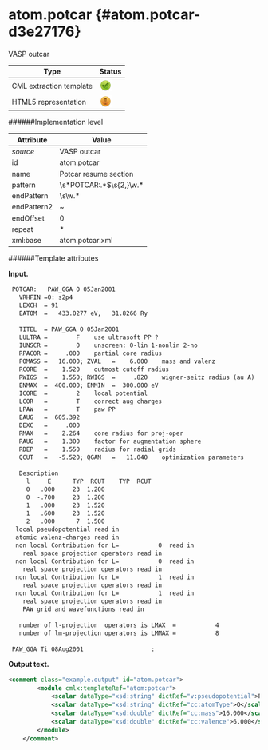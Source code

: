 # atom.potcar {#atom.potcar-d3e27176}

VASP outcar


| Type                                                                                                                                                | Status                                                                                                                                              |
|----|----|
| CML extraction template                                                                                                                             | ![](/imgs/Total.png)                                                                                                                                |
| HTML5 representation                                                                                                                                | ![](/imgs/Partial.png)                                                                                                                              |

######Implementation level

| Attribute                                                                                                                                           | Value                                                                                                                                               |
|----|----|
| *source*                                                                                                                                            | VASP outcar                                                                                                                                         |
| id                                                                                                                                                  | atom.potcar                                                                                                                                         |
| name                                                                                                                                                | Potcar resume section                                                                                                                               |
| pattern                                                                                                                                             | \\s\*POTCAR:.\*\$\\s{2,}\\w.\*                                                                                                                      |
| endPattern                                                                                                                                          | \\s\\w.\*                                                                                                                                           |
| endPattern2                                                                                                                                         | \~                                                                                                                                                  |
| endOffset                                                                                                                                           | 0                                                                                                                                                   |
| repeat                                                                                                                                              | \*                                                                                                                                                  |
| xml:base                                                                                                                                            | atom.potcar.xml                                                                                                                                     |

######Template attributes

**Input.**

     POTCAR:   PAW_GGA O 05Jan2001                    
       VRHFIN =O: s2p4                                                              
       LEXCH  = 91                                                                  
       EATOM  =   433.0277 eV,   31.8266 Ry                                         
                                                                                    
       TITEL  = PAW_GGA O 05Jan2001                                                 
       LULTRA =        F    use ultrasoft PP ?                                      
       IUNSCR =        0    unscreen: 0-lin 1-nonlin 2-no                           
       RPACOR =     .000    partial core radius                                     
       POMASS =   16.000; ZVAL   =    6.000    mass and valenz                      
       RCORE  =    1.520    outmost cutoff radius                                   
       RWIGS  =    1.550; RWIGS  =     .820    wigner-seitz radius (au A)           
       ENMAX  =  400.000; ENMIN  =  300.000 eV                                      
       ICORE  =        2    local potential                                         
       LCOR   =        T    correct aug charges                                     
       LPAW   =        T    paw PP                                                  
       EAUG   =  605.392                                                            
       DEXC   =     .000                                                            
       RMAX   =    2.264    core radius for proj-oper                               
       RAUG   =    1.300    factor for augmentation sphere                          
       RDEP   =    1.550    radius for radial grids                                 
       QCUT   =   -5.520; QGAM   =   11.040    optimization parameters              
                                                                                    
       Description                                                                  
         l     E      TYP  RCUT    TYP  RCUT                                        
         0   .000     23  1.200                                                     
         0  -.700     23  1.200                                                     
         1   .000     23  1.520                                                     
         1   .600     23  1.520                                                     
         2   .000      7  1.500                                                     
      local pseudopotential read in
      atomic valenz-charges read in
      non local Contribution for L=           0  read in
        real space projection operators read in
      non local Contribution for L=           0  read in
        real space projection operators read in
      non local Contribution for L=           1  read in
        real space projection operators read in
      non local Contribution for L=           1  read in
        real space projection operators read in
        PAW grid and wavefunctions read in
     
       number of l-projection  operators is LMAX  =           4
       number of lm-projection operators is LMMAX =           8
     
     PAW_GGA Ti 08Aug2001                   :   
        

**Output text.**

```xml
<comment class="example.output" id="atom.potcar"> 
        <module cmlx:templateRef="atom:potcar">
            <scalar dataType="xsd:string" dictRef="v:pseudopotential">PAW_PBE O 08Apr2002</scalar>
            <scalar dataType="xsd:string" dictRef="cc:atomType">O</scalar>
            <scalar dataType="xsd:double" dictRef="cc:mass">16.000</scalar>
            <scalar dataType="xsd:double" dictRef="cc:valence">6.000</scalar>
        </module> 
    </comment>
```
